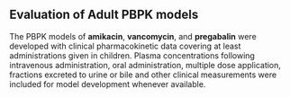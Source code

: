 ## Evaluation of Adult PBPK models

The PBPK models of **amikacin**, **vancomycin**, and **pregabalin** were developed with clinical pharmacokinetic data covering at least administrations given in children. Plasma concentrations following intravenous administration, oral administration, multiple dose application, fractions excreted to urine or bile and other clinical measurements were included for model development whenever available. 

